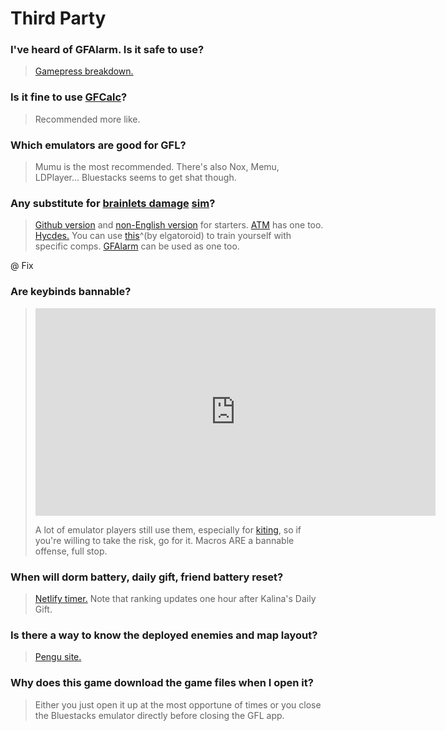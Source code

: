 # Third Party

### I've heard of GFAlarm. Is it safe to use?

> [Gamepress breakdown.](https://gamepress.gg/girlsfrontline/how-use-gfalarm-girls-frontline-alarm)

### Is it fine to use [GFCalc](/GFL/hoc#which-hoc-chips-should-i-use)?

> Recommended more like.

### Which emulators are good for GFL?

> Mumu is the most recommended. There's also Nox, Memu, LDPlayer... Bluestacks seems to get shat though.

### Any substitute for [brainlets damage](http://brainlets.moe/gf/sim/) [sim](https://brainlets.moe/)?

> [Github version](https://github.com/umang-p/brainlets) and 
[non-English version](https://hycdes.com/pages/GFT_Echelon.html) for starters. [ATM](https://gfl.matsuda.tips/combatsim/) has one too. [Hycdes.](https://hycdes.com/pages/GFT_Echelon-EN.html) You can use [this](https://github.com/neko-gg/gfl-combat-simulator/releases/tag/v0.6)^(by elgatoroid) to train yourself with specific comps. [GFAlarm](https://old.reddit.com/r/girlsfrontline/comments/mzp707/polarised_light_megathread/gza8jng/) can be used as one too.

@ Fix

### Are keybinds bannable?

> <iframe id="reddit-embed" src="https://www.redditmedia.com/r/girlsfrontline/comments/grht76/monthly_qa/fs239z8/?depth=2&amp;showmore=false&amp;embed=true&amp;context=1&amp;showmedia=false&amp;theme=dark" sandbox="allow-scripts allow-same-origin allow-popups" style="border: none;" height="332" width="640" scrolling="no"></iframe>
>
> A lot of emulator players still use them, especially for [kiting](https://old.reddit.com/r/girlsfrontline/comments/hmqhw8/weekly_commanders_lounge_july_07_2020/fxgu8g8/), so if you're willing to take the risk, go for it. Macros ARE a bannable offense, full stop.

### When will dorm battery, daily gift, friend battery reset?

> [Netlify timer.](https://gftimers.netlify.app/) Note that ranking updates one hour after Kalina's Daily Gift.

### Is there a way to know the deployed enemies and map layout?

> [Pengu site.](https://pengupengupengu.github.io/gflmaps/)

### Why does this game download the game files when I open it?

> Either you just open it up at the most opportune of times or you close the Bluestacks emulator directly before closing the GFL app.